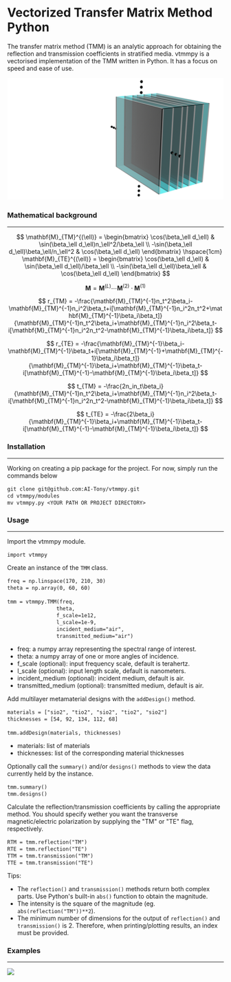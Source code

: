 # **Vectorized Transfer Matrix Method Python** 
The transfer matrix method (TMM) is an analytic approach for obtaining the reflection and transmission coefficients in stratified media. vtmmpy is a vectorised implementation of the TMM written in Python. It has a focus on speed and ease of use. 

![](images/MTM.png)

### **Mathematical background**

---

$$
\mathbf{M}_{TM}^{(\ell)} = 
\begin{bmatrix}
 \cos(\beta_\ell d_\ell) & \sin(\beta_\ell d_\ell)n_\ell^2/\beta_\ell \\
-\sin(\beta_\ell d_\ell)\beta_\ell/n_\ell^2 & \cos(\beta_\ell d_\ell)
\end{bmatrix}
\hspace{1cm}
\mathbf{M}_{TE}^{(\ell)} = 
\begin{bmatrix}
 \cos(\beta_\ell d_\ell) & \sin(\beta_\ell d_\ell)/\beta_\ell \\
-\sin(\beta_\ell d_\ell)\beta_\ell & \cos(\beta_\ell d_\ell)
\end{bmatrix}
$$ 

$$
\mathbf{M} = \mathbf{M}^{(L)}\cdots\mathbf{M}^{(2)}\cdot\mathbf{M}^{(1)}
$$

$$
r_{TM} = -\frac{\mathbf{M}_{TM}^{-1}n_t^2\beta_i-\mathbf{M}_{TM}^{-1}n_i^2\beta_t+i[\mathbf{M}_{TM}^{-1}n_i^2n_t^2+\mathbf{M}_{TM}^{-1}\beta_i\beta_t]}{\mathbf{M}_{TM}^{-1}n_t^2\beta_i+\mathbf{M}_{TM}^{-1}n_i^2\beta_t-i[\mathbf{M}_{TM}^{-1}n_i^2n_t^2-\mathbf{M}_{TM}^{-1}\beta_i\beta_t]}
$$

$$
r_{TE} = -\frac{\mathbf{M}_{TM}^{-1}\beta_i-\mathbf{M}_{TM}^{-1}\beta_t+i[\mathbf{M}_{TM}^{-1}+\mathbf{M}_{TM}^{-1}\beta_i\beta_t]}{\mathbf{M}_{TM}^{-1}\beta_i+\mathbf{M}_{TM}^{-1}\beta_t-i[\mathbf{M}_{TM}^{-1}-\mathbf{M}_{TM}^{-1}\beta_i\beta_t]}
$$

$$
t_{TM} = -\frac{2n_in_t\beta_i}{\mathbf{M}_{TM}^{-1}n_t^2\beta_i+\mathbf{M}_{TM}^{-1}n_i^2\beta_t-i[\mathbf{M}_{TM}^{-1}n_i^2n_t^2-\mathbf{M}_{TM}^{-1}\beta_i\beta_t]}
$$

$$
t_{TE} = -\frac{2\beta_i}{\mathbf{M}_{TM}^{-1}\beta_i+\mathbf{M}_{TM}^{-1}\beta_t-i[\mathbf{M}_{TM}^{-1}-\mathbf{M}_{TM}^{-1}\beta_i\beta_t]}
$$

### **Installation**

---

Working on creating a pip package for the project. For now, simply run the commands below

```
git clone git@github.com:AI-Tony/vtmmpy.git
cd vtmmpy/modules
mv vtmmpy.py <YOUR PATH OR PROJECT DIRECTORY> 
```

### **Usage**

--- 

Import the vtmmpy module.

```
import vtmmpy
```

Create an instance of the ```TMM``` class. 

```
freq = np.linspace(170, 210, 30) 
theta = np.array(0, 60, 60) 

tmm = vtmmpy.TMM(freq, 
                theta, 
                f_scale=1e12, 
                l_scale=1e-9, 
                incident_medium="air", 
                transmitted_medium="air") 
```

- freq: a numpy array representing the spectral range of interest. 
- theta: a numpy array of one or more angles of incidence. 
- f_scale (optional): input frequency scale, default is terahertz.
- l_scale (optional): input length scale, default is nanometers.
- incident_medium (optional): incident medium, default is air.
- transmitted_medium (optional): transmitted medium, default is air. 

Add multilayer metamaterial designs with the ```addDesign()``` method.

```
materials = ["sio2", "tio2", "sio2", "tio2", "sio2"] 
thicknesses = [54, 92, 134, 112, 68] 

tmm.addDesign(materials, thicknesses)
```

- materials: list of materials 
- thicknesses: list of the corresponding material thicknesses 

Optionally call the ```summary()``` and/or ```designs()``` methods to view the data currently held by the instance.

```
tmm.summary() 
tmm.designs() 
```

Calculate the reflection/transmission coefficients by calling the appropriate method. You should specify wether you want the transverse magnetic/electric polarization by supplying the "TM" or "TE" flag, respectively.

```
RTM = tmm.reflection("TM") 
RTE = tmm.reflection("TE") 
TTM = tmm.transmission("TM") 
TTE = tmm.transmission("TE") 
```

Tips: 
 - The ```reflection()``` and ```transmission()``` methods return both complex parts. Use Python's built-in ```abs()``` function to obtain the magnitude.
 - The intensity is the square of the magnitude (eg. ```abs(reflection("TM"))**2```). 
 - The minimum number of dimensions for the output of ```reflection()``` and ```transmission()``` is 2. Therefore, when printing/plotting results, an index must be provided. 

### **Examples**

--- 

![](images/all.png)
